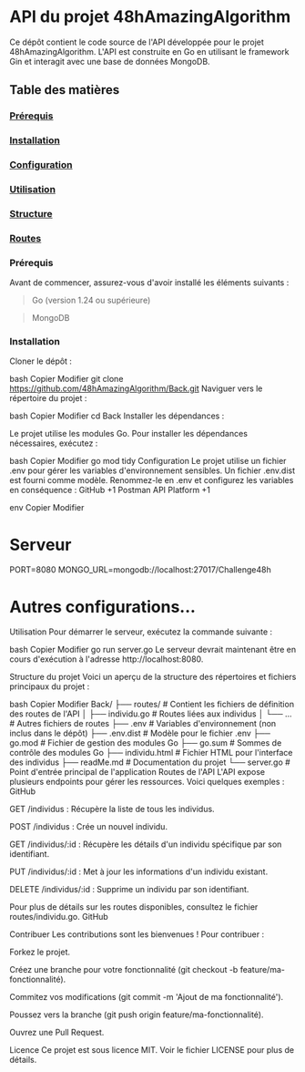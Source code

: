 # API du projet 48hAmazingAlgorithm
Ce dépôt contient le code source de l'API développée pour le projet 48hAmazingAlgorithm. L'API est construite en Go en utilisant le framework Gin et interagit avec une base de données MongoDB.​

## Table des matières

### [Prérequis](#prérequis)

### [Installation](#installation)

### [Configuration](#configuration)

### [Utilisation](#utilisation)

### [Structure](#Structure)

### [Routes](#routes)


### Prérequis
Avant de commencer, assurez-vous d'avoir installé les éléments suivants :

> Go (version 1.24 ou supérieure)

> MongoDB

### Installation
Cloner le dépôt :

bash
Copier
Modifier
git clone https://github.com/48hAmazingAlgorithm/Back.git
Naviguer vers le répertoire du projet :

bash
Copier
Modifier
cd Back
Installer les dépendances :

Le projet utilise les modules Go. Pour installer les dépendances nécessaires, exécutez :

bash
Copier
Modifier
go mod tidy
Configuration
Le projet utilise un fichier .env pour gérer les variables d'environnement sensibles. Un fichier .env.dist est fourni comme modèle. Renommez-le en .env et configurez les variables en conséquence :​
GitHub
+1
Postman API Platform
+1

env
Copier
Modifier
# Serveur
PORT=8080
MONGO_URL=mongodb://localhost:27017/Challenge48h

# Autres configurations...
Utilisation
Pour démarrer le serveur, exécutez la commande suivante :

bash
Copier
Modifier
go run server.go
Le serveur devrait maintenant être en cours d'exécution à l'adresse http://localhost:8080.​

Structure du projet
Voici un aperçu de la structure des répertoires et fichiers principaux du projet :

bash
Copier
Modifier
Back/
├── routes/             # Contient les fichiers de définition des routes de l'API
│   ├── individu.go     # Routes liées aux individus
│   └── ...             # Autres fichiers de routes
├── .env                # Variables d'environnement (non inclus dans le dépôt)
├── .env.dist           # Modèle pour le fichier .env
├── go.mod              # Fichier de gestion des modules Go
├── go.sum              # Sommes de contrôle des modules Go
├── individu.html       # Fichier HTML pour l'interface des individus
├── readMe.md           # Documentation du projet
└── server.go           # Point d'entrée principal de l'application
Routes de l'API
L'API expose plusieurs endpoints pour gérer les ressources. Voici quelques exemples :​
GitHub

GET /individus : Récupère la liste de tous les individus.​

POST /individus : Crée un nouvel individu.​

GET /individus/:id : Récupère les détails d'un individu spécifique par son identifiant.​

PUT /individus/:id : Met à jour les informations d'un individu existant.​

DELETE /individus/:id : Supprime un individu par son identifiant.​

Pour plus de détails sur les routes disponibles, consultez le fichier routes/individu.go.​
GitHub

Contribuer
Les contributions sont les bienvenues ! Pour contribuer :

Forkez le projet.

Créez une branche pour votre fonctionnalité (git checkout -b feature/ma-fonctionnalité).

Commitez vos modifications (git commit -m 'Ajout de ma fonctionnalité').

Poussez vers la branche (git push origin feature/ma-fonctionnalité).

Ouvrez une Pull Request.

Licence
Ce projet est sous licence MIT. Voir le fichier LICENSE pour plus de détails.​

